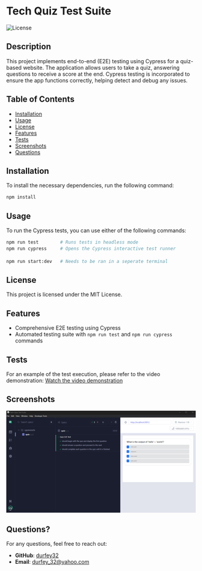 # Tech Quiz Test Suite

![License](https://img.shields.io/badge/License-MIT-blue)

## Description
This project implements end-to-end (E2E) testing using Cypress for a quiz-based website. The application allows users to take a quiz, answering questions to receive a score at the end. Cypress testing is incorporated to ensure the app functions correctly, helping detect and debug any issues.

## Table of Contents
- [Installation](#installation)
- [Usage](#usage)
- [License](#license)
- [Features](#features)
- [Tests](#tests)
- [Screenshots](#screenshots)
- [Questions](#questions)

## Installation
To install the necessary dependencies, run the following command:
```bash
npm install
```

## Usage
To run the Cypress tests, you can use either of the following commands:

```bash
npm run test        # Runs tests in headless mode
npm run cypress     # Opens the Cypress interactive test runner

npm run start:dev   # Needs to be ran in a seperate terminal
```

## License
This project is licensed under the MIT License.

## Features
- Comprehensive E2E testing using Cypress
- Automated testing suite with `npm run test` and `npm run cypress` commands

## Tests
For an example of the test execution, please refer to the video demonstration:
[Watch the video demonstration](https://app.screencastify.com/v3/watch/yWCqkjg3mYnkY27HUpR8)

## Screenshots
![alt text](Cypress.png)

## Questions?
For any questions, feel free to reach out:

- **GitHub**: [durfey32](https://github.com/durfey32)
- **Email**: [durfey_32@yahoo.com](mailto:durfey_32@yahoo.com)
